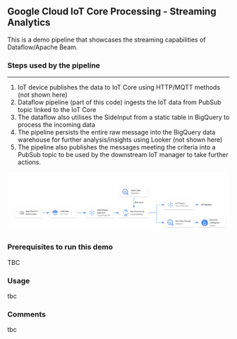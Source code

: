 ## Google Cloud IoT Core Processing - Streaming Analytics

This is a demo pipeline that showcases the streaming capabilities of Dataflow/Apache Beam. 

### Steps used by the pipeline 
------------------------------
1. IoT device publishes the data to IoT Core using HTTP/MQTT methods (not shown here)
2. Dataflow pipeline (part of this code) ingests the IoT data from PubSub topic linked to the IoT Core
3. The dataflow also utilises the SideInput from a static table in BigQuery to process the incoming data
4. The pipeline persists the entire raw message into the BigQuery data warehouse for further analysis/insights using Looker (not shown here)
5. The pipeline also publishes the messages meeting the criteria into a PubSub topic to be used by the downstream IoT manager to take further actions. 

![Architecture](src/main/resources/arch.png)
### Prerequisites to run this demo
TBC

### Usage 
tbc

### Comments
tbc